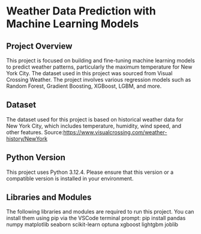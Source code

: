 # Weather Data Prediction with Machine Learning Models


## Project Overview
This project is focused on building and fine-tuning machine learning models to predict weather patterns, particularly the maximum temperature for New York City. The dataset used in this project was sourced from Visual Crossing Weather. The project involves various regression models such as Random Forest, Gradient Boosting, XGBoost, LGBM, and more.


## Dataset
The dataset used for this project is based on historical weather data for New York City, which includes temperature, humidity, wind speed, and other features.
Source:https://www.visualcrossing.com/weather-history/NewYork

## Python Version
This project uses Python 3.12.4. Please ensure that this version or a compatible version is installed in your environment.

## Libraries and Modules
The following libraries and modules are required to run this project. You can install them using pip via the VSCode terminal prompt:
pip install pandas numpy matplotlib seaborn scikit-learn optuna xgboost lightgbm joblib
